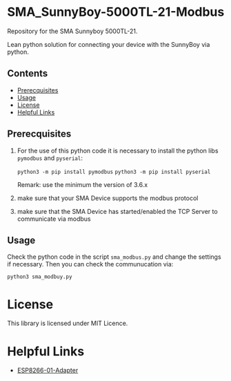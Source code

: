 # SMA_SunnyBoy-5000TL-21-Modbus
Repository for the SMA Sunnyboy 5000TL-21.

Lean python solution for connecting your device with the SunnyBoy via python.

## Contents
* [Prerecquisites](#prerecquisites)
* [Usage](#usage)
* [License](#license)
* [Helpful Links](#helpful-links)

## Prerecquisites
1) For the use of this python code it is necessary to install the python libs `pymodbus` and `pyserial`:

    `python3 -m pip install pymodbus`
    `python3 -m pip install pyserial`
    
    Remark: use the minimum the version of 3.6.x

2) make sure that your SMA Device supports the modbus protocol
3) make sure that the SMA Device has started/enabled the TCP Server to communicate via modbus

## Usage
Check the python code in the script `sma_modbus.py` and change the settings if necessary.
Then you can check the communucation via:

`python3 sma_modbuy.py`

# License
This library is licensed under MIT Licence.

# Helpful Links
* [ESP8266-01-Adapter](https://esp8266-01-adapter.de)